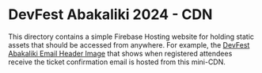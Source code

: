 # DevFest Abakaliki 2024 - CDN

This directory contains a simple Firebase Hosting website for holding static assets that should be accessed from anywhere. For example, the [DevFest Abakaliki Email Header Image](./public/email-header.jpg) that shows when registered attendees receive the ticket confirmation email is hosted from this mini-CDN.
